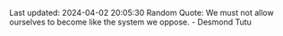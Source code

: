 Last updated: 2024-04-02 20:05:30
Random Quote: We must not allow ourselves to become like the system we oppose. - Desmond Tutu